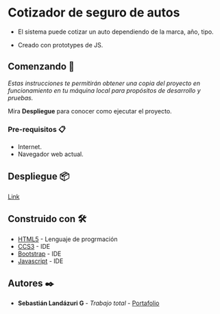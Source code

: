 # Cotizador de seguro de autos

- El sistema puede cotizar un auto dependiendo de la marca, año, tipo.

- Creado con prototypes de JS.

## Comenzando 🚀

_Estas instrucciones te permitirán obtener una copia del proyecto en funcionamiento en tu máquina local para propósitos de desarrollo y pruebas._

Mira **Despliegue** para conocer como ejecutar el proyecto.


### Pre-requisitos 📋

- Internet.
- Navegador web actual.

## Despliegue 📦

[Link](https://sebas1197.github.io/Auto_Insurance/)

## Construido con 🛠️

* [HTML5](https://www.oracle.com/java/technologies/javase/javase-jdk8-downloads.html) - Lenguaje de progrmación
* [CCS3](https://netbeans.apache.org/download/index.html) - IDE
* [Bootstrap](https://netbeans.apache.org/download/index.html) - IDE
* [Javascript](https://netbeans.apache.org/download/index.html) - IDE

## Autores ✒️

* **Sebastián Landázuri G** - *Trabajo total* - [Portafolio](https://sebas1197.github.io/Sebastian_LG/)

